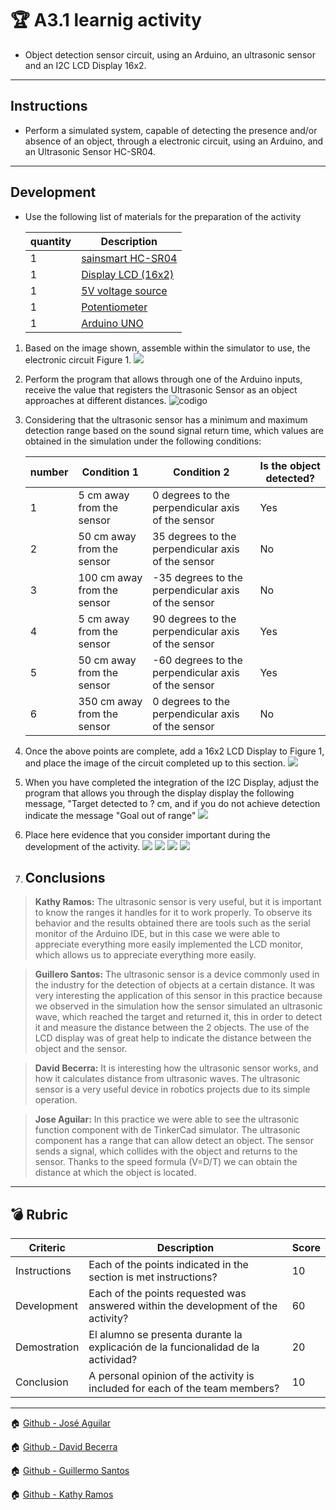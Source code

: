 # :trophy: A3.1 learnig activity

* Object detection sensor circuit, using an Arduino, an ultrasonic sensor and an I2C LCD Display 16x2.

---
## Instructions
* Perform a simulated system, capable of detecting the presence and/or absence of an object, through a electronic circuit, using an Arduino, and an Ultrasonic Sensor HC-SR04.
---
## Development
* Use the following list of materials for the preparation of the activity

    quantity|Description|
    ---|---|
    1|[sainsmart HC-SR04][HC-SR04]|
    1|[Display LCD (16x2)][Display LCD (16x2)]|
    1|[5V voltage source][voltage source]|
    1|[Potentiometer][POTENTIOMETER]|
    1|[Arduino UNO][Arduino]|

1. Based on the image shown, assemble within the simulator to use, the electronic circuit
Figure 1.
![](https://scontent.ftij1-1.fna.fbcdn.net/v/t1.15752-9/187441337_542506983405609_850560694385331777_n.png?_nc_cat=104&ccb=1-3&_nc_sid=ae9488&_nc_ohc=WuH8ECpyOW4AX_Ful2B&_nc_oc=AQlP0CECA8TUBhTOSDeo7ONWsS1USDlNfSjl_DCwMDcaF_3lcZsWgIwVW1TyOtqSHXI&_nc_ht=scontent.ftij1-1.fna&oh=cb35ab50c26a6bd86ba6859fcf57f6f5&oe=60CE399F)

2. Perform the program that allows through one of the Arduino inputs, receive the value that
registers the Ultrasonic Sensor as an object approaches at different distances.
![codigo](https://scontent.ftij1-1.fna.fbcdn.net/v/t1.15752-9/187535878_525142915175359_2003609829851157739_n.png?_nc_cat=111&ccb=1-3&_nc_sid=ae9488&_nc_ohc=cGAe_FodCPsAX9r1dxZ&_nc_ht=scontent.ftij1-1.fna&oh=f8c38a0ea8ced2f50ebd674877790c60&oe=60CF3EC8)

3. Considering that the ultrasonic sensor has a minimum and maximum detection range based on the
sound signal return time, which values are obtained in the simulation under the following
conditions:

    number|Condition 1|Condition 2|Is the object detected?
    ---|---|---|---|
    1|5 cm away from the sensor|0 degrees to the perpendicular axis of the sensor|Yes
    2|50 cm away from the sensor|35 degrees to the perpendicular axis of the sensor|No
    3|100 cm away from the sensor|-35 degrees to the perpendicular axis of the sensor|No
    4|5 cm away from the sensor|90 degrees to the perpendicular axis of the sensor|Yes
    5|50 cm away from the sensor|-60 degrees to the perpendicular axis of the sensor|Yes
    6|350 cm away from the sensor|0 degrees to the perpendicular axis of the sensor|No

4. Once the above points are complete, add a 16x2 LCD Display to Figure 1, and place
the image of the circuit completed up to this section.
![](https://scontent.ftij1-1.fna.fbcdn.net/v/t1.15752-9/187829222_290129372758870_5027707026599232421_n.png?_nc_cat=108&ccb=1-3&_nc_sid=ae9488&_nc_ohc=6axVbydjAGEAX_fP9TP&_nc_ht=scontent.ftij1-1.fna&oh=56d884c5fb85ac4edd20e42f074836a1&oe=60CF0805)

5. When you have completed the integration of the I2C Display, adjust the program that allows you through the display display the following message, "Target detected to ? cm, and if you do not achieve detection indicate the message "Goal out of range"
![](https://scontent.ftij1-2.fna.fbcdn.net/v/t1.15752-9/190012208_943380876507395_4629350686790713791_n.png?_nc_cat=100&ccb=1-3&_nc_sid=ae9488&_nc_ohc=LWz0YOsCpkAAX-HlRL0&_nc_ht=scontent.ftij1-2.fna&oh=e1f8f22a30cb6fee6aea6544a761e369&oe=60D21767)

6. Place here evidence that you consider important during the development of the activity.
![](https://scontent.ftij1-2.fna.fbcdn.net/v/t1.15752-9/189705757_773931146639701_8134611856990472018_n.png?_nc_cat=105&ccb=1-3&_nc_sid=ae9488&_nc_ohc=Nndu1x2Y8hsAX-AtYLU&_nc_ht=scontent.ftij1-2.fna&oh=e2621a8465221170d44d423aee23d0f7&oe=60D5E5E9)
![](https://scontent.ftij1-2.fna.fbcdn.net/v/t1.15752-9/188912415_240231234541261_7373702770289352984_n.png?_nc_cat=107&ccb=1-3&_nc_sid=ae9488&_nc_ohc=etkBCl6rLSkAX8AHBdY&_nc_ht=scontent.ftij1-2.fna&oh=1923faec9046fafb1056d016a8de8097&oe=60D5C81E)
![](https://scontent.ftij1-2.fna.fbcdn.net/v/t1.15752-9/190591657_3763902050373986_8806560042126345719_n.png?_nc_cat=103&ccb=1-3&_nc_sid=ae9488&_nc_ohc=DOoFp23H_TIAX_ptWQd&_nc_ht=scontent.ftij1-2.fna&oh=db56e61a2f7749c8973d348f458659b4&oe=60D2BF1D)
![](https://scontent.ftij1-1.fna.fbcdn.net/v/t1.15752-9/189834786_902765810303317_4911583105255861343_n.png?_nc_cat=102&ccb=1-3&_nc_sid=ae9488&_nc_ohc=0OUXo6hiCOwAX_K7iRO&_nc_ht=scontent.ftij1-1.fna&oh=f5c2f4ca7ff9cc26e796c1fd1a0d2a1e&oe=60D3202F)

7. ## Conclusions

>**Kathy Ramos:**
>The ultrasonic sensor is very useful, but it is important to know the ranges it handles for it to work properly. To observe its behavior and the results obtained there are tools such as the serial monitor of the Arduino IDE, but in this case we were able to appreciate everything more easily implemented the LCD monitor, which allows us to appreciate everything more easily.

>**Guillero Santos:**
>The ultrasonic sensor is a device commonly used in the industry for the detection of objects at a certain distance. It was very interesting the application of this sensor in this practice because we observed in the simulation how the sensor simulated an ultrasonic wave, which reached the target and returned it, this in order to detect it and measure the distance between the 2 objects. The use of the LCD display was of great help to indicate the distance between the object and the sensor.


>**David Becerra:**
>It is interesting how the ultrasonic sensor works, and how it calculates distance from ultrasonic waves. The ultrasonic sensor is a very useful device in robotics projects due to its simple operation.


>**Jose Aguilar:**
>In this practice we were able to see the ultrasonic function component with de TinkerCad simulator. The ultrasonic component has a range that can allow detect an object. The sensor sends a signal, which collides with the object and returns to the sensor. Thanks to the speed formula (V=D/T) we can obtain the distance at which the object is located. 

---

## :bomb: Rubric
Criteric|Description|Score|
---|---|---|
Instructions|Each of the points indicated in the section is met instructions?|10
Development|Each of the points requested was answered within the development of the activity?|60
Demostration|El alumno se presenta durante la explicación de la funcionalidad de la actividad?|20
Conclusion|A personal opinion of the activity is included for each of the team members?|10

--- 

:house: [Github - José Aguilar](https://github.com/JoseAguilar9812/Sistemas_Programables21)

:house: [Github - David Becerra](https://github.com/davidbecerra17/Sistemas-Programables)

:house: [Github - Guillermo Santos](https://github.com/Guillermosantos29/SistemasProgramables)

:house: [Github - Kathy Ramos](https://github.com/kathy-ramos/sistemas-programables)

[HC-SR04]:https://leantec.es/wp-content/uploads/2019/06/Leantec.ES-HC-SR04.pdf
[Display LCD (16x2)]:https://www.sparkfun.com/datasheets/LCD/ADM1602K-NSW-FBS-3.3v.pdf
[voltage source]:https://es.wikipedia.org/wiki/Fuente_de_alimentaci%C3%B3n
[POTENTIOMETER]:https://www.mgelectronic.rs/ProductFilesDownload?Id=2864
[Arduino]:https://www.arduino.cc/en/Main/arduinoBoardUno&gt;